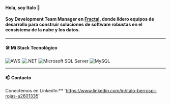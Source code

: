#### Hola, soy Italo 👋

#### Soy **Development Team Manager** en **[Fractal](https://www.fractal.com.pe)**, donde lidero equipos de desarrollo para construir soluciones de software robustas en el ecosistema de la nube y los datos. 
---

#### 🛠️ Mi Stack Tecnológico

![AWS](https://img.shields.io/badge/AWS-%23FF9900.svg?style=for-the-badge&logo=amazon-aws&logoColor=white)
![.NET](https://img.shields.io/badge/.NET-512BD4?style=for-the-badge&logo=dotnet&logoColor=white)
![Microsoft SQL Server](https://img.shields.io/badge/Microsoft%20SQL%20Server-CC2927?style=for-the-badge&logo=microsoft-sql-server&logoColor=white)
![MySQL](https://img.shields.io/badge/mysql-%2300f.svg?style=for-the-badge&logo=mysql&logoColor=white)

---

#### 📫 Contacto

Conectemos en LinkedIn:** 'https://www.linkedin.com/in/italo-berrospi-rojas-a2601335'


